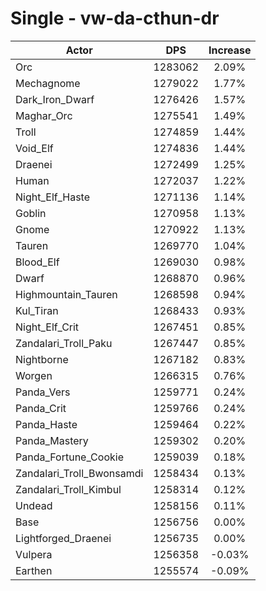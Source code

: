 # Single - vw-da-cthun-dr
| Actor | DPS | Increase |
|---|:---:|:---:|
|Orc|1283062|2.09%|
|Mechagnome|1279022|1.77%|
|Dark_Iron_Dwarf|1276426|1.57%|
|Maghar_Orc|1275541|1.49%|
|Troll|1274859|1.44%|
|Void_Elf|1274836|1.44%|
|Draenei|1272499|1.25%|
|Human|1272037|1.22%|
|Night_Elf_Haste|1271136|1.14%|
|Goblin|1270958|1.13%|
|Gnome|1270922|1.13%|
|Tauren|1269770|1.04%|
|Blood_Elf|1269030|0.98%|
|Dwarf|1268870|0.96%|
|Highmountain_Tauren|1268598|0.94%|
|Kul_Tiran|1268433|0.93%|
|Night_Elf_Crit|1267451|0.85%|
|Zandalari_Troll_Paku|1267447|0.85%|
|Nightborne|1267182|0.83%|
|Worgen|1266315|0.76%|
|Panda_Vers|1259771|0.24%|
|Panda_Crit|1259766|0.24%|
|Panda_Haste|1259464|0.22%|
|Panda_Mastery|1259302|0.20%|
|Panda_Fortune_Cookie|1259039|0.18%|
|Zandalari_Troll_Bwonsamdi|1258434|0.13%|
|Zandalari_Troll_Kimbul|1258314|0.12%|
|Undead|1258156|0.11%|
|Base|1256756|0.00%|
|Lightforged_Draenei|1256735|0.00%|
|Vulpera|1256358|-0.03%|
|Earthen|1255574|-0.09%|
